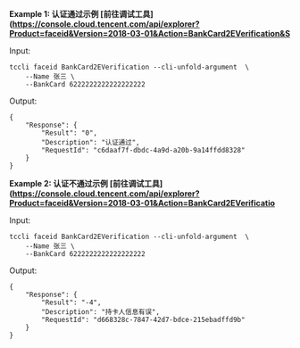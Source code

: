 **Example 1: 认证通过示例 [前往调试工具](https://console.cloud.tencent.com/api/explorer?Product=faceid&Version=2018-03-01&Action=BankCard2EVerification&S**



Input: 

```
tccli faceid BankCard2EVerification --cli-unfold-argument  \
    --Name 张三 \
    --BankCard 6222222222222222222
```

Output: 
```
{
    "Response": {
        "Result": "0",
        "Description": "认证通过",
        "RequestId": "c6daaf7f-dbdc-4a9d-a20b-9a14ffdd8328"
    }
}
```

**Example 2: 认证不通过示例  [前往调试工具] (https://console.cloud.tencent.com/api/explorer?Product=faceid&Version=2018-03-01&Action=BankCard2EVerificatio**



Input: 

```
tccli faceid BankCard2EVerification --cli-unfold-argument  \
    --Name 张三 \
    --BankCard 6222222222222222222
```

Output: 
```
{
    "Response": {
        "Result": "-4",
        "Description": "持卡人信息有误",
        "RequestId": "d668328c-7847-42d7-bdce-215ebadffd9b"
    }
}
```

